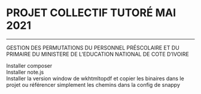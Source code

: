 
<h1>PROJET COLLECTIF TUTORÉ MAI 2021</h1>
<hr/>
<p>GESTION DES PERMUTATIONS DU PERSONNEL
PRÉSCOLAIRE ET DU PRIMAIRE DU MINISTERE DE
L’EDUCATION NATIONAL DE COTE D’IVOIRE</p>

Installer composer<br>
Installer note.js<br>
Installer la version window de wkhtmltopdf et copier les binaires dans le projet ou référencer simplement les chemins dans la config de snappy


